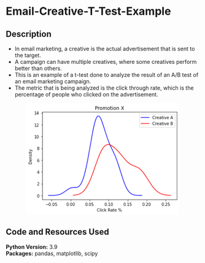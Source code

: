 # Email-Creative-T-Test-Example

## Description

- In email marketing, a creative is the actual advertisement that is sent to the target.
- A campaign can have multiple creatives, where some creatives perform better than others.
- This is an example of a t-test done to analyze the result of an A/B test of an email marketing campaign.
- The metric that is being analyzed is the click through rate, which is the percentage of people who clicked on the advertisement.

<p align="center">
<img src="email-t-test.png" width="400" alt="a/b">
</p>


## Code and Resources Used
**Python Version:** 3.9 <br> 
**Packages:** pandas, matplotlib, scipy
